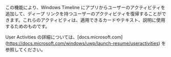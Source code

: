 ﻿この機能により、Windows Timeline にアプリからユーザーのアクティビティを追加して、ディープ リンクを持つユーザーのアクティビティを復帰することができます。これらのアクティビティは、適用できるカードやテキスト、説明に使用するためのものです。

User Activities の詳細については、[docs.microsoft.com] (https://docs.microsoft.com/windows/uwp/launch-resume/useractivities) を参照してください。